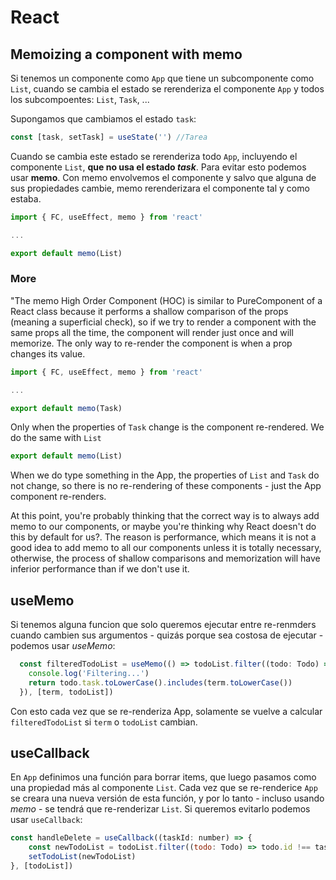 # React

## Memoizing a component with memo

Si tenemos un componente como `App` que tiene un subcomponente como `List`, cuando se cambia el estado se rerenderiza el componente `App` y todos los subcompoentes: `List`, `Task`, ...

Supongamos que cambiamos el estado `task`:

```js
const [task, setTask] = useState('') //Tarea
```

Cuando se cambia este estado se rerenderiza todo `App`, incluyendo el componente `List`, __que no usa el estado *task*__. Para evitar esto podemos usar __memo__. Con memo envolvemos el componente y salvo que alguna de sus propiedades cambie, memo rerenderizara el componente tal y como estaba.

```js
import { FC, useEffect, memo } from 'react'

...

export default memo(List)
```

### More

"The memo High Order Component (HOC) is similar to PureComponent of a React class
because it performs a shallow comparison of the props (meaning a superficial check), so if
we try to render a component with the same props all the time, the component will render
just once and will memorize. The only way to re-render the component is when a prop
changes its value.

```js
import { FC, useEffect, memo } from 'react'

...

export default memo(Task)
```

Only when the properties of `Task` change is the component re-rendered. We do the same with `List`

```js
export default memo(List)
```

When we do type something in the App, the properties of `List` and `Task` do not change, so there is no re-rendering of these components - just the App component re-renders.

At this point, you're probably thinking that the correct way is to always add memo to our components, or maybe you're thinking why React doesn't do this by default for us?. The reason is performance, which means it is not a good idea to add memo to all our components unless it is totally necessary, otherwise, the process of shallow comparisons and memorization will have inferior performance than if we don't use it.

## useMemo

Si tenemos alguna funcion que solo queremos ejecutar entre re-renmders cuando cambien sus argumentos - quizás porque sea costosa de ejecutar - podemos usar _useMemo_:

```js
  const filteredTodoList = useMemo(() => todoList.filter((todo: Todo) => {
    console.log('Filtering...')
    return todo.task.toLowerCase().includes(term.toLowerCase())
  }), [term, todoList])
```

Con esto cada vez que se re-renderiza App, solamente se vuelve a calcular `filteredTodoList` si `term` o `todoList` cambian.

## useCallback

En `App` definimos una función para borrar items, que luego pasamos como una propiedad más al componente `List`. Cada vez que se re-renderice `App` se creara una nueva versión de esta función, y por lo tanto - incluso usando *memo* - se tendrá que re-renderizar `List`. Si queremos evitarlo podemos usar `useCallback`:

```js
const handleDelete = useCallback((taskId: number) => {
    const newTodoList = todoList.filter((todo: Todo) => todo.id !== taskId)
    setTodoList(newTodoList)
}, [todoList])
```

